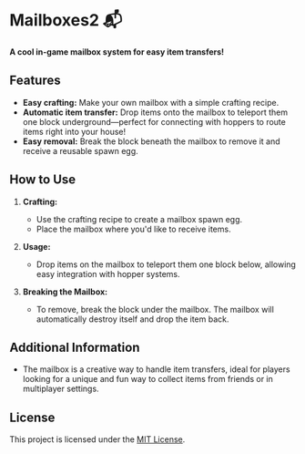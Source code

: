 # Mailboxes2 📬

**A cool in-game mailbox system for easy item transfers!**

## Features
- **Easy crafting:** Make your own mailbox with a simple crafting recipe.
- **Automatic item transfer:** Drop items onto the mailbox to teleport them one block underground—perfect for connecting with hoppers to route items right into your house!
- **Easy removal:** Break the block beneath the mailbox to remove it and receive a reusable spawn egg.

## How to Use
1. **Crafting:**
   - Use the crafting recipe to create a mailbox spawn egg.
   - Place the mailbox where you'd like to receive items.

2. **Usage:**
   - Drop items on the mailbox to teleport them one block below, allowing easy integration with hopper systems.

3. **Breaking the Mailbox:**
   - To remove, break the block under the mailbox. The mailbox will automatically destroy itself and drop the item back.

## Additional Information
- The mailbox is a creative way to handle item transfers, ideal for players looking for a unique and fun way to collect items from friends or in multiplayer settings.

## License
This project is licensed under the [MIT License](LICENSE).
